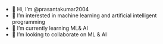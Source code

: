 - 👋 Hi, I’m @prasantakumar2004
- 👀 I’m interested in machine learning and artificial intelligent programming
- 🌱 I’m currently learning ML& AI
- 💞️ I’m looking to collaborate on ML & AI


<!---
prasantakumar2004/prasantakumar2004 is a ✨ special ✨ repository because its `README.md` (this file) appears on your GitHub profile.
You can click the Preview link to take a look at your changes.
--->
